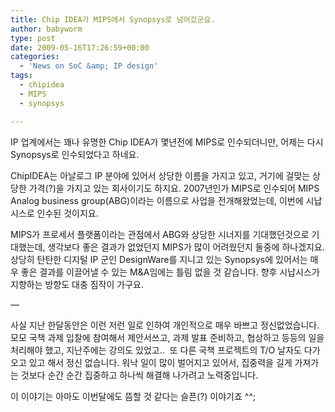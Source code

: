 ```yaml
---
title: Chip IDEA가 MIPS에서 Synopsys로 넘어갔군요.
author: babyworm
type: post
date: 2009-05-16T17:26:59+00:00
categories:
  - 'News on SoC &amp; IP design'
tags:
  - chipidea
  - MIPS
  - synopsys

---
```

IP 업계에서는 꽤나 유명한 Chip IDEA가 몇년전에 MIPS로 인수되더니만, 어제는 다시 Synopsys로 인수되었다고 하네요. 

ChipIDEA는 아날로그 IP 분야에 있어서 상당한 이름을 가지고 있고, 거기에 걸맞는 상당한 가격(?)을 가지고 있는 회사이기도 하지요. 2007년인가 MIPS로 인수되어 MIPS Analog business group(ABG)이라는 이름으로 사업을 전개해왔었는데, 이번에 시납시스로 인수된 것이지요.

MIPS가 프로세서 플랫폼이라는 관점에서 ABG와 상당한 시너지를 기대했던것으로 기대했는데, 생각보다 좋은 결과가 없었던지 MIPS가 많이 어려웠던지 둘중에 하나겠지요. 상당히 탄탄한 디지털 IP 군인 DesignWare를 지니고 있는 Synopsys에 있어서는 매우 좋은 결과를 이끌어낼 수 있는 M&A임에는 틀림 없을 것 같습니다. 향후 시납시스가 지향하는 방향도 대충 짐작이 가구요.

&#8212;

사실 지난 한달동안은 이런 저런 일로 인하여 개인적으로 매우 바쁘고 정신없었습니다. 모모 국책 과제 입찰에 참여해서 제안서쓰고, 과제 발표 준비하고, 협상하고 등등의 일을 처리해야 했고, 지난주에는 강의도 있었고..  또 다른 국책 프로젝트의 T/O 날자도 다가오고 있고 해서 정신 없습니다. 워낙 일이 많이 벌어지고 있어서, 집중력을 길게 가져가는 것보다 순간 순간 집중하고 하나씩 해결해 나가려고 노력중입니다.

이 이야기는 아마도 이번달에도 뜸할 것 같다는 슬픈(?) 이야기죠 ^^;

